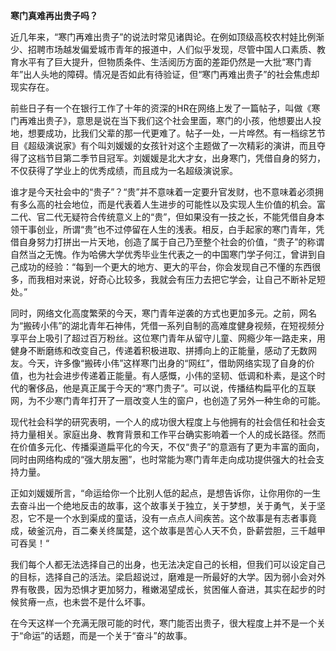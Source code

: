 **寒门真难再出贵子吗？**

近几年来，“寒门再难出贵子”的说法时常见诸舆论。在例如顶级高校农村娃比例渐少、招聘市场越发偏爱城市青年的报道中，人们似乎发现，尽管中国人口素质、教育水平有了巨大提升，但物质条件、生活阅历方面的差距仍然是一大批“寒门青年”出人头地的障碍。情况是否如此有待验证，但“寒门再难出贵子”的社会焦虑却现实存在。

前些日子有一个在银行工作了十年的资深的HR在网络上发了一篇帖子，叫做《寒门再难出贵子》，意思是说在当下我们这个社会里面，寒门的小孩，他想要出人投地，想要成功，比我们父辈的那一代更难了。帖子一处，一片哗然。有一档综艺节目《超级演说家》有个叫刘媛媛的女孩针对这个主题做了一次精彩的演讲，而且夺得了这档节目第二季节目冠军。刘媛媛是北大才女，出身寒门，凭借自身的努力，不仅获得了学业上的优秀成绩，而且成为一名超级演说家。

谁才是今天社会中的“贵子”？“贵”并不意味着一定要升官发财，也不意味着必须拥有多么高的社会地位，而是代表着人生进步的可能性以及实现人生价值的机会。富二代、官二代无疑符合传统意义上的“贵”，但如果没有一技之长，不能凭借自身本领干事创业，所谓“贵”也不过停留在人生的浅表。相反，白手起家的寒门青年，凭借自身努力打拼出一片天地，创造了属于自己乃至整个社会的价值，“贵子”的称谓自然当之无愧。作为哈佛大学优秀毕业生代表之一的中国寒门学子何江，曾讲到自己成功的经验：“每到一个更大的地方、更大的平台，你会发现自己不懂的东西很多，而我相对来说，好奇心比较多，我就会有压力去把它学会，让自己不断补足短处。”

同时，网络文化高度繁荣的今天，寒门青年逆袭的方式也更加多元。之前，网名为“搬砖小伟”的湖北青年石神伟，凭借一系列自制的高难度健身视频，在短视频分享平台上吸引了超过百万粉丝。这位寒门青年从留守儿童、网瘾少年一路走来，用健身不断磨练和改变自己，传递着积极进取、拼搏向上的正能量，感动了无数网友。今天，许多像“搬砖小伟”这样寒门出身的“网红”，借助网络实现了自身的价值，也为社会进步传递着正能量。有人感慨，小伟的坚韧、低调和朴素，是这个时代的奢侈品，他是真正属于今天的“寒门贵子”。可以说，传播结构扁平化的互联网，为不少寒门青年打开了一扇改变人生的窗户，也创造了另外一种生命的可能。

现代社会科学的研究表明，一个人的成功很大程度上与他拥有的社会信任和社会支持力量相关。家庭出身、教育背景和工作平台确实影响着一个人的成长路径。然而在价值多元化、传播渠道扁平化的今天，不仅“贵子”的意涵有了更为丰富的面向，同时由网络构成的“强大朋友圈”，也时常能为寒门青年走向成功提供强大的社会支持力量。

正如刘媛媛所言，“命运给你一个比别人低的起点，是想告诉你，让你用你的一生去奋斗出一个绝地反击的故事，这个故事关于独立，关于梦想，关于勇气，关于坚忍，它不是一个水到渠成的童话，没有一点点人间疾苦。这个故事是有志者事竟成，破釜沉舟，百二秦关终属楚，这个故事是苦心人天不负，卧薪尝胆，三千越甲可吞吴！“

我们每个人都无法选择自己的出身，也无法决定自己的长相，但我们可以设定自己的目标，选择自己的活法。梁启超说过，磨难是一所最好的大学。因为弱小会对外界有敬畏，因为恐惧才更加努力，稚嫩渴望成长，贫困催人奋进，其实在起步的时候贫瘠一点，也未尝不是什么坏事。

在今天这样一个充满无限可能的时代，寒门能否出贵子，很大程度上并不是一个关于“命运”的话题，而是一个关于“奋斗”的故事。

